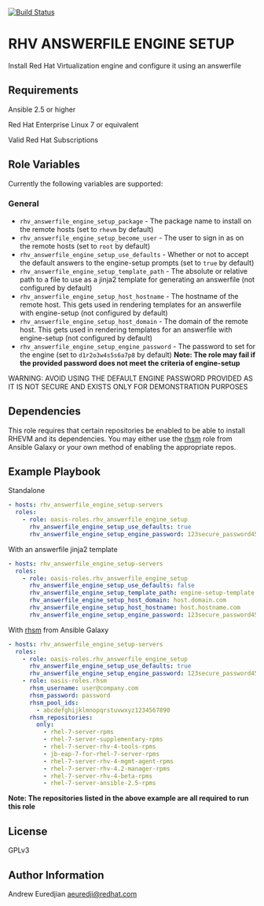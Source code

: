 [![Build Status](https://travis-ci.org/oasis-roles/rhv_answerfile_engine_setup.svg?branch=master)](https://travis-ci.org/oasis-roles/rhv_answerfile_engine_setup)

RHV ANSWERFILE ENGINE SETUP
===========

Install Red Hat Virtualization engine and configure it using an answerfile

Requirements
------------

Ansible 2.5 or higher

Red Hat Enterprise Linux 7 or equivalent

Valid Red Hat Subscriptions

Role Variables
--------------

Currently the following variables are supported:

### General

* `rhv_answerfile_engine_setup_package` - The package name to install on the remote hosts (set to `rhevm` by default)
* `rhv_answerfile_engine_setup_become_user` - The user to sign in as on the remote hosts (set to `root` by default)
* `rhv_answerfile_engine_setup_use_defaults` - Whether or not to accept the default answers to the engine-setup prompts (set to `true` by default)
* `rhv_answerfile_engine_setup_template_path` - The absolute or relative path to a file to use as a jinja2 template for generating an answerfile (not configured by default)
* `rhv_answerfile_engine_setup_host_hostname` - The hostname of the remote host. This gets used in rendering templates for an answerfile with engine-setup (not configured by default)
* `rhv_answerfile_engine_setup_host_domain` - The domain of the remote host. This gets used in rendering templates for an answerfile with engine-setup (not configured by default)
* `rhv_answerfile_engine_setup_engine_password` - The password to set for the engine (set to `d1r2o3w4s5s6a7p8` by default) **Note: The role may fail if the provided password does not meet the criteria of engine-setup**

<aside class="warning">
WARNING: AVOID USING THE DEFAULT ENGINE PASSWORD PROVIDED AS IT IS NOT SECURE AND EXISTS ONLY FOR DEMONSTRATION PURPOSES
</aside>

Dependencies
------------

This role requires that certain repositories be enabled to be able to install RHEVM and its dependencies. You may either use the [rhsm](https://galaxy.ansible.com/oasis-roles/rhsm) role from Ansible Galaxy or your own method of enabling the appropriate repos.

Example Playbook
----------------

Standalone
```yaml
- hosts: rhv_answerfile_engine_setup-servers
  roles:
    - role: oasis-roles.rhv_answerfile_engine_setup
      rhv_answerfile_engine_setup_use_defaults: true
      rhv_answerfile_engine_setup_engine_password: 123secure_password456
```

With an answerfile jinja2 template
```yaml
- hosts: rhv_answerfile_engine_setup-servers
  roles:
    - role: oasis-roles.rhv_answerfile_engine_setup
      rhv_answerfile_engine_setup_use_defaults: false
      rhv_answerfile_engine_setup_template_path: engine-setup-template  # This is a default template provided with the role. You may also specify a path to your own custom template
      rhv_answerfile_engine_setup_host_domain: host.domain.com
      rhv_answerfile_engine_setup_host_hostname: host.hostname.com
      rhv_answerfile_engine_setup_engine_password: 123secure_password456
```

With [rhsm](https://galaxy.ansible.com/oasis-roles/rhsm) from Ansible Galaxy
```yaml
- hosts: rhv_answerfile_engine_setup-servers
  roles:
    - role: oasis-roles.rhv_answerfile_engine_setup
      rhv_answerfile_engine_setup_use_defaults: true
      rhv_answerfile_engine_setup_engine_password: 123secure_password456
    - role: oasis-roles.rhsm
      rhsm_username: user@company.com
      rhsm_password: password
      rhsm_pool_ids:
        - abcdefghijklmnopqrstuvwxyz1234567890
      rhsm_repositories:
        only:
          - rhel-7-server-rpms
          - rhel-7-server-supplementary-rpms
          - rhel-7-server-rhv-4-tools-rpms
          - jb-eap-7-for-rhel-7-server-rpms
          - rhel-7-server-rhv-4-mgmt-agent-rpms
          - rhel-7-server-rhv-4.2-manager-rpms
          - rhel-7-server-rhv-4-beta-rpms
          - rhel-7-server-ansible-2.5-rpms
```

**Note: The repositories listed in the above example are all required to run this role**

License
-------

GPLv3

Author Information
------------------

Andrew Euredjian <aeuredji@redhat.com>
